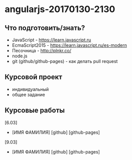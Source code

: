 # angularjs-20170130-2130

## Что подготовить/знать?

- JavaScript - https://learn.javascript.ru
- EcmaScript2015 - https://learn.javascript.ru/es-modern
- Песочница - http://plnkr.co/
- node.js
- git (github/github-pages) - как делать pull request


## Курсовой проект

- индивидуальный
- общее задание


## Курсовые работы


[6.03]
  - [ИМЯ ФАМИЛИЯ] [github]  [github-pages]

[9.03]
  - [ИМЯ ФАМИЛИЯ] [github]  [github-pages]